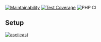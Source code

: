 [![Maintainability](https://api.codeclimate.com/v1/badges/94672faf6d06259441cf/maintainability)](https://codeclimate.com/github/alex-rysaev/php-project-lvl1/maintainability)
[![Test Coverage](https://api.codeclimate.com/v1/badges/94672faf6d06259441cf/test_coverage)](https://codeclimate.com/github/alex-rysaev/php-project-lvl1/test_coverage)
![PHP CI](https://github.com/alex-rysaev/php-project-lvl1/workflows/PHP%20CI/badge.svg)

## Setup

[![asciicast](https://asciinema.org/a/RvdWVdLlkOw6PIAea9Rk2RTiw.svg)](https://asciinema.org/a/RvdWVdLlkOw6PIAea9Rk2RTiw)